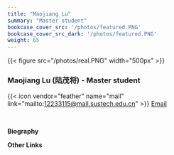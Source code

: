 ```yaml
---
title: "Maojiang Lu"
summary: "Master student"
bookcase_cover_src: '/photos/featured.PNG'
bookcase_cover_src_dark: '/photos/featured.PNG'
weight: 65
---
```



{{< figure src="/photos/real.PNG" width="500px" >}}

### Maojiang Lu (陆茂将) - Master student

{{< icon vendor="feather" name="mail" link="mailto:12233115@mail.sustech.edu.cn" >}} [Email](mailto:12233115@mail.sustech.edu.cn)

&nbsp;

__Biography__

__Other Links__
